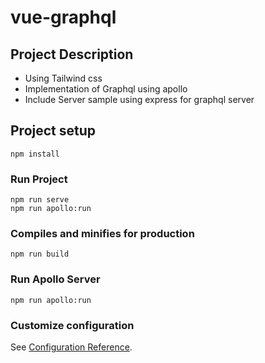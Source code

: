 # vue-graphql

## Project Description
- Using Tailwind css
- Implementation of Graphql using apollo
- Include Server sample using express for graphql server

## Project setup
```
npm install
```

### Run Project
```
npm run serve
npm run apollo:run
```

### Compiles and minifies for production
```
npm run build
```

### Run Apollo Server
```
npm run apollo:run
```

### Customize configuration
See [Configuration Reference](https://cli.vuejs.org/config/).
